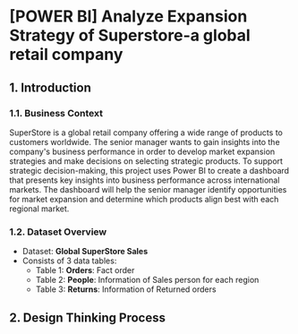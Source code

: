 # [POWER BI] Analyze Expansion Strategy of Superstore-a global retail company

## 1. Introduction
### 1.1. Business Context
SuperStore is a global retail company offering a wide range of products to customers worldwide. The senior manager wants to gain insights into the company's business performance in order to develop market expansion strategies and make decisions on selecting strategic products. To support strategic decision-making, this project uses Power BI to create a dashboard that presents key insights into business performance across international markets. The dashboard will help the senior manager identify opportunities for market expansion and determine which products align best with each regional market.

### 1.2. Dataset Overview
- Dataset: **Global SuperStore Sales**
- Consists of 3 data tables:
  - Table 1: **Orders**: Fact order
  - Table 2: **People**: Information of Sales person for each region
  - Table 3: **Returns**: Information of Returned orders

## 2. Design Thinking Process
